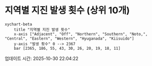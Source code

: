 # 지역별 지진 발생 횟수 (상위 10개)

```mermaid
xychart-beta
    title "지역별 지진 발생 횟수"
    x-axis ["Adjacent", "Off", "Northern", "Southern", "Noto,", "Central", "Eastern", "Western", "Hyuganada", "Kiisuido"]
    y-axis "발생 횟수" 0 --> 2367
    bar [2365, 186, 55, 43, 30, 26, 20, 19, 18, 11]
```

업데이트 시간: 2025-10-30 22:04:22
